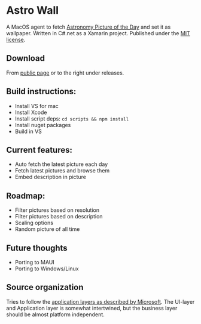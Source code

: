 # Astro Wall
A MacOS agent to fetch [Astronomy Picture of the Day](https://apod.nasa.gov/apod/astropix.html) and set it as wallpaper.
Written in C#.net as a Xamarin project. Published under the [MIT license](https://github.com/wiegell/AstroWall/blob/master/LICENSE).

## Download
From [public page](https://wiegell.github.io/AstroWall/) or to the right under releases.

## Build instructions:
- Install VS for mac
- Install Xcode
- Install script deps: `cd scripts && npm install`
- Install nuget packages
- Build in VS

## Current features:
- Auto fetch the latest picture each day
- Fetch latest pictures and browse them
- Embed description in picture

## Roadmap:
- Filter pictures based on resolution
- Filter pictures based on description
- Scaling options
- Random picture of all time

## Future thoughts
- Porting to MAUI
- Porting to Windows/Linux

## Source organization
Tries to follow the [application layers as described by Microsoft](https://learn.microsoft.com/en-us/xamarin/cross-platform/app-fundamentals/building-cross-platform-applications/architecture#typical-application-layers). The UI-layer and Application layer is somewhat intertwined, but the business layer should be almost platform independent.